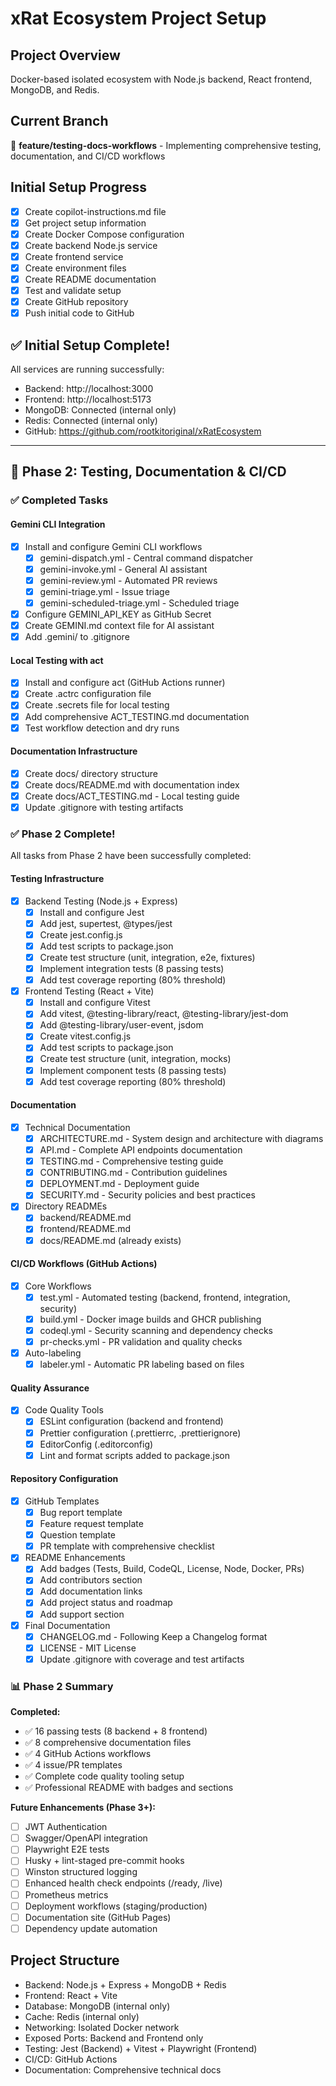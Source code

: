 # xRat Ecosystem Project Setup

## Project Overview
Docker-based isolated ecosystem with Node.js backend, React frontend, MongoDB, and Redis.

## Current Branch
🌿 **feature/testing-docs-workflows** - Implementing comprehensive testing, documentation, and CI/CD workflows

## Initial Setup Progress

- [x] Create copilot-instructions.md file
- [x] Get project setup information
- [x] Create Docker Compose configuration
- [x] Create backend Node.js service
- [x] Create frontend service
- [x] Create environment files
- [x] Create README documentation
- [x] Test and validate setup
- [x] Create GitHub repository
- [x] Push initial code to GitHub

## ✅ Initial Setup Complete!

All services are running successfully:
- Backend: http://localhost:3000
- Frontend: http://localhost:5173
- MongoDB: Connected (internal only)
- Redis: Connected (internal only)
- GitHub: https://github.com/rootkitoriginal/xRatEcosystem

---

## 🚀 Phase 2: Testing, Documentation & CI/CD

### ✅ Completed Tasks

#### Gemini CLI Integration
- [x] Install and configure Gemini CLI workflows
  - [x] gemini-dispatch.yml - Central command dispatcher
  - [x] gemini-invoke.yml - General AI assistant
  - [x] gemini-review.yml - Automated PR reviews
  - [x] gemini-triage.yml - Issue triage
  - [x] gemini-scheduled-triage.yml - Scheduled triage
- [x] Configure GEMINI_API_KEY as GitHub Secret
- [x] Create GEMINI.md context file for AI assistant
- [x] Add .gemini/ to .gitignore

#### Local Testing with act
- [x] Install and configure act (GitHub Actions runner)
- [x] Create .actrc configuration file
- [x] Create .secrets file for local testing
- [x] Add comprehensive ACT_TESTING.md documentation
- [x] Test workflow detection and dry runs

#### Documentation Infrastructure
- [x] Create docs/ directory structure
- [x] Create docs/README.md with documentation index
- [x] Create docs/ACT_TESTING.md - Local testing guide
- [x] Update .gitignore with testing artifacts

### ✅ Phase 2 Complete!

All tasks from Phase 2 have been successfully completed:

#### Testing Infrastructure
- [x] Backend Testing (Node.js + Express)
  - [x] Install and configure Jest
  - [x] Add jest, supertest, @types/jest
  - [x] Create jest.config.js
  - [x] Add test scripts to package.json
  - [x] Create test structure (unit, integration, e2e, fixtures)
  - [x] Implement integration tests (8 passing tests)
  - [x] Add test coverage reporting (80% threshold)

- [x] Frontend Testing (React + Vite)
  - [x] Install and configure Vitest
  - [x] Add vitest, @testing-library/react, @testing-library/jest-dom
  - [x] Add @testing-library/user-event, jsdom
  - [x] Create vitest.config.js
  - [x] Add test scripts to package.json
  - [x] Create test structure (unit, integration, mocks)
  - [x] Implement component tests (8 passing tests)
  - [x] Add test coverage reporting (80% threshold)

#### Documentation
- [x] Technical Documentation
  - [x] ARCHITECTURE.md - System design and architecture with diagrams
  - [x] API.md - Complete API endpoints documentation
  - [x] TESTING.md - Comprehensive testing guide
  - [x] CONTRIBUTING.md - Contribution guidelines
  - [x] DEPLOYMENT.md - Deployment guide
  - [x] SECURITY.md - Security policies and best practices

- [x] Directory READMEs
  - [x] backend/README.md
  - [x] frontend/README.md
  - [x] docs/README.md (already exists)

#### CI/CD Workflows (GitHub Actions)
- [x] Core Workflows
  - [x] test.yml - Automated testing (backend, frontend, integration, security)
  - [x] build.yml - Docker image builds and GHCR publishing
  - [x] codeql.yml - Security scanning and dependency checks
  - [x] pr-checks.yml - PR validation and quality checks

- [x] Auto-labeling
  - [x] labeler.yml - Automatic PR labeling based on files

#### Quality Assurance
- [x] Code Quality Tools
  - [x] ESLint configuration (backend and frontend)
  - [x] Prettier configuration (.prettierrc, .prettierignore)
  - [x] EditorConfig (.editorconfig)
  - [x] Lint and format scripts added to package.json

#### Repository Configuration
- [x] GitHub Templates
  - [x] Bug report template
  - [x] Feature request template
  - [x] Question template
  - [x] PR template with comprehensive checklist

- [x] README Enhancements
  - [x] Add badges (Tests, Build, CodeQL, License, Node, Docker, PRs)
  - [x] Add contributors section
  - [x] Add documentation links
  - [x] Add project status and roadmap
  - [x] Add support section

- [x] Final Documentation
  - [x] CHANGELOG.md - Following Keep a Changelog format
  - [x] LICENSE - MIT License
  - [x] Update .gitignore with coverage and test artifacts

### 📊 Phase 2 Summary

**Completed:**
- ✅ 16 passing tests (8 backend + 8 frontend)
- ✅ 8 comprehensive documentation files
- ✅ 4 GitHub Actions workflows
- ✅ 4 issue/PR templates
- ✅ Complete code quality tooling setup
- ✅ Professional README with badges and sections

**Future Enhancements (Phase 3+):**
- [ ] JWT Authentication
- [ ] Swagger/OpenAPI integration
- [ ] Playwright E2E tests
- [ ] Husky + lint-staged pre-commit hooks
- [ ] Winston structured logging
- [ ] Enhanced health check endpoints (/ready, /live)
- [ ] Prometheus metrics
- [ ] Deployment workflows (staging/production)
- [ ] Documentation site (GitHub Pages)
- [ ] Dependency update automation

## Project Structure
- Backend: Node.js + Express + MongoDB + Redis
- Frontend: React + Vite
- Database: MongoDB (internal only)
- Cache: Redis (internal only)
- Networking: Isolated Docker network
- Exposed Ports: Backend and Frontend only
- Testing: Jest (Backend) + Vitest + Playwright (Frontend)
- CI/CD: GitHub Actions
- Documentation: Comprehensive technical docs
